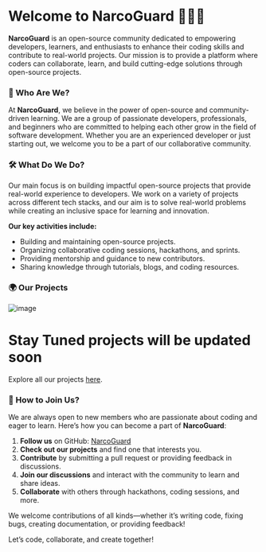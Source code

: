 # Welcome to NarcoGuard 👨‍💻🚀

**NarcoGuard** is an open-source community dedicated to empowering developers, learners, and enthusiasts to enhance their coding skills and contribute to real-world projects. Our mission is to provide a platform where coders can collaborate, learn, and build cutting-edge solutions through open-source projects.

### 🌟 Who Are We?

At **NarcoGuard**, we believe in the power of open-source and community-driven learning. We are a group of passionate developers, professionals, and beginners who are committed to helping each other grow in the field of software development. Whether you are an experienced developer or just starting out, we welcome you to be a part of our collaborative community.

### 🛠 What Do We Do?

Our main focus is on building impactful open-source projects that provide real-world experience to developers. We work on a variety of projects across different tech stacks, and our aim is to solve real-world problems while creating an inclusive space for learning and innovation.

**Our key activities include:**

- Building and maintaining open-source projects.
- Organizing collaborative coding sessions, hackathons, and sprints.
- Providing mentorship and guidance to new contributors.
- Sharing knowledge through tutorials, blogs, and coding resources.

### 🌍 Our Projects

![image](https://github.com/user-attachments/assets/28955301-5051-4edd-a522-e7864ba9f83b)

# Stay Tuned projects will be updated soon 


Explore all our projects [here](https://github.com/NarcoGuard).

### 🚀 How to Join Us?

We are always open to new members who are passionate about coding and eager to learn. Here’s how you can become a part of **NarcoGuard**:

1. **Follow us** on GitHub: [NarcoGuard](https://github.com/NarcoGuard)
2. **Check out our projects** and find one that interests you.
3. **Contribute** by submitting a pull request or providing feedback in discussions.
4. **Join our discussions** and interact with the community to learn and share ideas.
5. **Collaborate** with others through hackathons, coding sessions, and more.

We welcome contributions of all kinds—whether it’s writing code, fixing bugs, creating documentation, or providing feedback!


Let’s code, collaborate, and create together!
